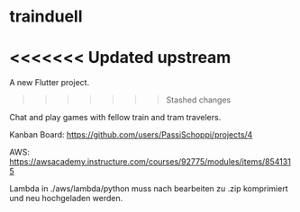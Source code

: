 # trainduell
<<<<<<< Updated upstream
=======

A new Flutter project.
>>>>>>> Stashed changes

Chat and play games with fellow train and tram travelers.

Kanban Board:
https://github.com/users/PassiSchoppi/projects/4

AWS:
https://awsacademy.instructure.com/courses/92775/modules/items/8541315

Lambda in ./aws/lambda/python muss nach bearbeiten zu .zip komprimiert und neu hochgeladen werden.